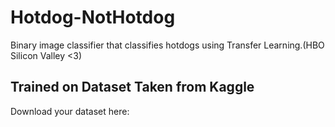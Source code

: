 # Hotdog-NotHotdog
Binary image classifier that classifies hotdogs using Transfer Learning.(HBO Silicon Valley &lt;3)

## Trained on Dataset Taken from Kaggle

Download your dataset here: 

